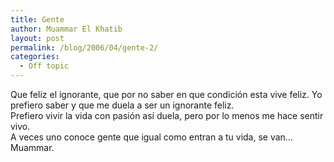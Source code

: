 ```yaml
---
title: Gente
author: Muammar El Khatib
layout: post
permalink: /blog/2006/04/gente-2/
categories:
  - Off topic
---
```

Que feliz el ignorante, que por no saber en que condición esta vive feliz. Yo prefiero saber y que me duela a ser un ignorante feliz.  
Prefiero vivir la vida con pasión así duela, pero por lo menos me hace sentir vivo.  
A veces uno conoce gente que igual como entran a tu vida, se van&#8230;  
Muammar.